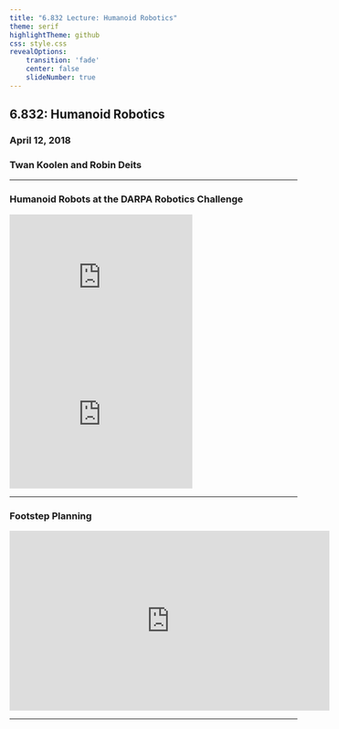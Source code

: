```yaml
---
title: "6.832 Lecture: Humanoid Robotics"
theme: serif
highlightTheme: github
css: style.css
revealOptions:
    transition: 'fade'
    center: false
    slideNumber: true
---
```


<!-- ## More efficient autodiff for rigid body kinematics/dynamics -->

## 6.832: Humanoid Robotics
### April 12, 2018
### Twan Koolen and Robin Deits

---

### Humanoid Robots at the DARPA Robotics Challenge



<iframe width="320" height="240" src="https://www.youtube.com/embed/GA-M1pMtANs?rel=0&amp;start=140&amp;showinfo=0" frameborder="0" allow="autoplay; encrypted-media" allowfullscreen></iframe>

<iframe width="320" height="240" src="https://www.youtube.com/embed/g0TaYhjpOfo?rel=0&amp;showinfo=0" frameborder="0" allow="autoplay; encrypted-media" allowfullscreen></iframe>

---

### Footstep Planning

<iframe width="560" height="315" src="https://www.youtube.com/embed/_6WQxXH-bB4?rel=0&amp;showinfo=0&amp;start=90" frameborder="0" allow="autoplay; encrypted-media" allowfullscreen></iframe>

---
